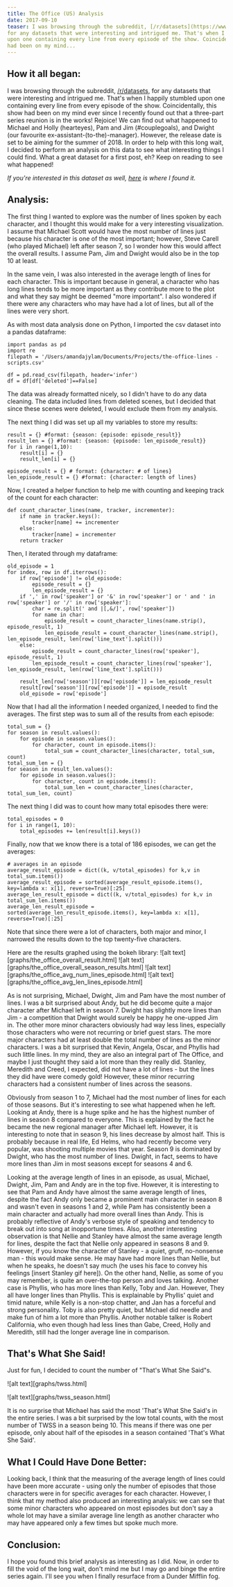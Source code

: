 ```yaml
---
title: The Office (US) Analysis
date: 2017-09-10
teaser: I was browsing through the subreddit, [/r/datasets](https://www.reddit.com/r/datasets/),
for any datasets that were interesting and intrigued me. That's when I happily stumbled
upon one containing every line from every episode of the show. Coincidentally, this show
had been on my mind...
---
```


How it all began:
--------------------------------------
I was browsing through the subreddit, [/r/datasets](https://www.reddit.com/r/datasets/),
for any datasets that were interesting and intrigued me. That's when I happily stumbled
upon one containing every line from every episode of the show. Coincidentally, this show
had been on my mind ever since I recently found out that a three-part series reunion is
in the works! Rejoice! We can find out what happened to Michael and Holly (hearteyes),
Pam and Jim (#couplegoals), and Dwight (our favourite ex-assistant-(to-the)-manager).
However, the release date is set to be aiming for the summer of 2018. In order to
help with this long wait, I decided to perform an analysis on this data to see what
interesting things I could find. What a great dataset for a first post, eh?
Keep on reading to see what happened!

*If you're interested in this dataset as well, [here](https://www.reddit.com/r/datasets/comments/6yt3og/every_line_from_every_episode_of_the_office_us/)
is where I found it.*

Analysis:
--------------------------------------
The first thing I wanted to explore was the number of lines spoken by each character, and I thought
this would make for a very interesting visualization. I assume that Michael Scott would have the most number
of lines just because his character is one of the most important; however, Steve Carell (who played Michael)
left after season 7, so I wonder how this would affect the overall results. I assume Pam, Jim and Dwight
would also be in the top 10 at least.

In the same vein, I was also interested in the average length of lines for each character.
This is important because in general, a character who has long lines tends to be more important
as they contribute more to the plot and what they say might be deemed "more important". I also wondered
if there were any characters who may have had a lot of lines, but all of the lines were very short.

As with most data analysis done on Python, I imported the csv dataset into a pandas dataframe:

```python3
import pandas as pd
import re
filepath = '/Users/amandajylam/Documents/Projects/the-office-lines - scripts.csv'

df = pd.read_csv(filepath, header='infer')
df = df[df['deleted']==False]
```
The data was already formatted nicely, so I didn't have to do any data cleaning.
The data included lines from deleted scenes, but I decided that since these scenes were deleted,
I would exclude them from my analysis.

The next thing I did was set up all my variables to store my results:

```python3
result = {} #format: {season: {episode: episode_result}}
result_len = {} #format: {season: {episode: len_episode_result}}
for i in range(1,10):
    result[i] = {}
    result_len[i] = {}

episode_result = {} # format: {character: # of lines}
len_episode_result = {} #format: {character: length of lines}
```
Now, I created a helper function to help me with counting and keeping track of the count
for each character:
```python3
def count_character_lines(name, tracker, incrementer):
    if name in tracker.keys():
        tracker[name] += incrementer
    else:
        tracker[name] = incrementer
    return tracker
```

Then, I iterated through my dataframe:
```python3
old_episode = 1
for index, row in df.iterrows():
    if row['episode'] != old_episode:
        episode_result = {}
        len_episode_result = {}
    if ',' in row['speaker'] or '&' in row['speaker'] or ' and ' in row['speaker'] or '/' in row['speaker']:
        char = re.split(' and |[,&/]', row['speaker'])
        for name in char:
            episode_result = count_character_lines(name.strip(), episode_result, 1)
            len_episode_result = count_character_lines(name.strip(), len_episode_result, len(row['line_text'].split()))
    else:
        episode_result = count_character_lines(row['speaker'], episode_result, 1)
        len_episode_result = count_character_lines(row['speaker'], len_episode_result, len(row['line_text'].split()))

    result_len[row['season']][row['episode']] = len_episode_result
    result[row['season']][row['episode']] = episode_result
    old_episode = row['episode']
```

Now that I had all the information I needed organized, I needed to find the averages.
The first step was to sum all of the results from each episode:
```python3
total_sum = {}
for season in result.values():
    for episode in season.values():
        for character, count in episode.items():
            total_sum = count_character_lines(character, total_sum, count)
total_sum_len = {}
for season in result_len.values():
    for episode in season.values():
        for character, count in episode.items():
            total_sum_len = count_character_lines(character, total_sum_len, count)
```

The next thing I did was to count how many total episodes there were:
```python3
total_episodes = 0
for i in range(1, 10):
    total_episodes += len(result[i].keys())
```

Finally, now that we know there is a total of 186 episodes, we can get the averages:
```python3  
# averages in an episode
average_result_episode = dict((k, v/total_episodes) for k,v in total_sum.items())
average_result_episode = sorted(average_result_episode.items(), key=lambda x: x[1], reverse=True)[:25]
average_len_result_episode = dict((k, v/total_episodes) for k,v in total_sum_len.items())
average_len_result_episode = sorted(average_len_result_episode.items(), key=lambda x: x[1], reverse=True)[:25]
```
Note that since there were a lot of characters, both major and minor, I narrowed the results down to the
top twenty-five characters.

Here are the results graphed using the bokeh library:
![alt text][graphs/the_office_overall_result.html]
![alt text][graphs/the_office_overall_season_results.html]
![alt text][graphs/the_office_avg_num_lines_episode.html]
![alt text][graphs/the_office_avg_len_lines_episode.html]

As is not surprising, Michael, Dwight, Jim and Pam have the most number of lines. I was a bit surprised about Andy, but he did become quite a major character after Michael left in season 7. Dwight has slightly more lines
than Jim - a competition that Dwight would surely be happy he one-upped Jim in. The other more minor characters obviously had way less lines, especially those characters who were not recurring or brief guest stars. The more major characters
had at least double the total number of lines as the minor characters. I was a bit surprised that Kevin, Angela,
Oscar, and Phyllis had such little lines. In my mind, they are also an integral part of The Office, and maybe
I just thought they said a lot more than they really did. Stanley, Meredith and Creed, I expected, did not have
a lot of lines - but the lines they did have were comedy gold! However, these minor recurring characters had a
consistent number of lines across the seasons.

Obviously from season 1 to 7, Michael had the most number of lines for each of those seasons. But it's interesting to see what happened when he left. Looking at Andy, there is a huge spike and he has the highest number of lines in season 8 compared to everyone. This is explained by the fact he became the new regional manager after Michael left. However, it is interesting to note that in season 9, his lines decrease by almost half. This is probably because in real life,
Ed Helms, who had recently become very popular, was shooting multiple movies that year. Season 9 is dominated by Dwight, who has the most number of lines. Dwight, in fact, seems to have more lines than Jim in most seasons except for seasons 4 and 6.

Looking at the average length of lines in an episode, as usual, Michael, Dwight, Jim, Pam and Andy are in the
top five. However, it is interesting to see that Pam and Andy have almost the same average length of lines,
despite the fact Andy only became a prominent main character in season 8 and wasn't even in seasons 1 and 2, while
Pam has consistently been a main character and actually had more overall lines than Andy. This is probably reflective of
Andy's verbose style of speaking and tendency to break out into song at inopportune times. Also, another interesting
observation is that Nellie and Stanley have almost the same average length for lines, despite the fact that Nellie
only appeared in seasons 8 and 9. However, if you know the character of Stanley - a quiet, gruff, no-nonsense man -
this would make sense. He may have had more lines than Nellie, but when he speaks, he doesn't say much (he uses his
face to convey his feelings [insert Stanley gif here]). On the other hand, Nellie, as some of you may remember, is quite an over-the-top person and loves talking. Another case is Phyllis, who has more lines than Kelly, Toby and Jan. However,
They all have longer lines than Phyllis. This is explainable by Phyllis' quiet and timid nature, while Kelly is a
non-stop chatter, and Jan has a forceful and strong personality. Toby is also pretty quiet, but Michael did needle and make fun of him a lot more than Phyllis. Another notable talker is Robert California, who even though had less lines than
Gabe, Creed, Holly and Meredith, still had the longer average line in comparison.


That's What She Said!
---------------------------------------
Just for fun, I decided to count the number of "That's What She Said"s.

![alt text][graphs/twss.html]

![alt text][graphs/twss_season.html]

It is no surprise that Michael has said the most 'That's What She Said's in the entire series. I was a bit surprised by the low total counts, with the most number of TWSS in a season being 10. This means if there was one per episode, only about half of the episodes in a season contained 'That's What She Said'.

What I Could Have Done Better:
---------------------------------------
Looking back, I think that the measuring of the average length of lines could have been more accurate - using only
the number of episodes that those characters were in for specific averages for each character. However, I think that
my method also produced an interesting analysis: we can see that some minor characters who appeared on most episodes but don't say a whole lot may have a similar average line length as another character who may have appeared only a few times
but spoke much more.

Conclusion:
---------------------------------------
I hope you found this brief analysis as interesting as I did. Now, in order to fill the void of the long wait, don't mind me but I may go and binge the entire series again. I'll see you when I finally resurface from a Dunder Mifflin fog.
